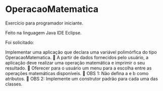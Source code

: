 # OperacaoMatematica

Exercício para programador iniciante.

Feito na linguagem Java IDE Eclipse.


 Foi solicitado:
 
Implementar uma aplicação que declara uma variável
polimórfica do tipo OperacaoMatematica.
 A partir de dados fornecidos pelo usuário, a
aplicação deve realizar uma operação matemática e
imprimir o seu resultado.
 Oferecer para o usuário um menu para a escolha
entre as operações matemáticas disponíveis.
 OBS 1: Não defina a e b como atributos.
 OBS 2: Implemente um construtor padrão para cada
uma das classes.

